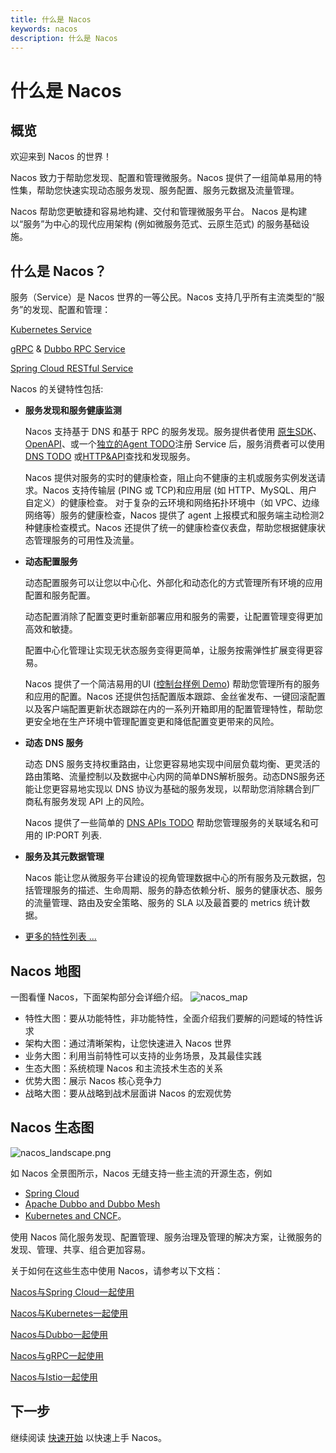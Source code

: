```yaml
---
title: 什么是 Nacos
keywords: nacos
description: 什么是 Nacos
---
```


# 什么是 Nacos

## 概览

欢迎来到 Nacos 的世界！

Nacos 致力于帮助您发现、配置和管理微服务。Nacos 提供了一组简单易用的特性集，帮助您快速实现动态服务发现、服务配置、服务元数据及流量管理。

Nacos 帮助您更敏捷和容易地构建、交付和管理微服务平台。 Nacos 是构建以“服务”为中心的现代应用架构 (例如微服务范式、云原生范式) 的服务基础设施。

## 什么是 Nacos？
服务（Service）是 Nacos 世界的一等公民。Nacos 支持几乎所有主流类型的“服务”的发现、配置和管理：

[Kubernetes Service](https://kubernetes.io/docs/concepts/services-networking/service/)

[gRPC](https://grpc.io/docs/guides/concepts.html#service-definition) & [Dubbo RPC Service](https://dubbo.incubator.apache.org)
 
[Spring Cloud RESTful Service](https://spring.io/understanding/REST)

Nacos 的关键特性包括:

* **服务发现和服务健康监测**
	
    Nacos 支持基于 DNS 和基于 RPC 的服务发现。服务提供者使用 [原生SDK](./sdk.md)、[OpenAPI](./open-api.md)、或一个[独立的Agent TODO](./other-language.md)注册 Service 后，服务消费者可以使用[DNS TODO](xx) 或[HTTP&API](./open-api.md)查找和发现服务。
    
    Nacos 提供对服务的实时的健康检查，阻止向不健康的主机或服务实例发送请求。Nacos 支持传输层 (PING 或 TCP)和应用层 (如 HTTP、MySQL、用户自定义）的健康检查。 对于复杂的云环境和网络拓扑环境中（如 VPC、边缘网络等）服务的健康检查，Nacos 提供了 agent 上报模式和服务端主动检测2种健康检查模式。Nacos 还提供了统一的健康检查仪表盘，帮助您根据健康状态管理服务的可用性及流量。
                 
* **动态配置服务**

    动态配置服务可以让您以中心化、外部化和动态化的方式管理所有环境的应用配置和服务配置。
    
    动态配置消除了配置变更时重新部署应用和服务的需要，让配置管理变得更加高效和敏捷。
    
    配置中心化管理让实现无状态服务变得更简单，让服务按需弹性扩展变得更容易。
	
    Nacos 提供了一个简洁易用的UI ([控制台样例 Demo](http://console.nacos.io/nacos/index.html)) 帮助您管理所有的服务和应用的配置。Nacos 还提供包括配置版本跟踪、金丝雀发布、一键回滚配置以及客户端配置更新状态跟踪在内的一系列开箱即用的配置管理特性，帮助您更安全地在生产环境中管理配置变更和降低配置变更带来的风险。
	
* **动态 DNS 服务**

    动态 DNS 服务支持权重路由，让您更容易地实现中间层负载均衡、更灵活的路由策略、流量控制以及数据中心内网的简单DNS解析服务。动态DNS服务还能让您更容易地实现以 DNS 协议为基础的服务发现，以帮助您消除耦合到厂商私有服务发现 API 上的风险。


    Nacos 提供了一些简单的 [DNS APIs TODO](xx) 帮助您管理服务的关联域名和可用的 IP:PORT 列表.
	
* **服务及其元数据管理**

    Nacos 能让您从微服务平台建设的视角管理数据中心的所有服务及元数据，包括管理服务的描述、生命周期、服务的静态依赖分析、服务的健康状态、服务的流量管理、路由及安全策略、服务的 SLA 以及最首要的 metrics 统计数据。

* [更多的特性列表 ...](./roadmap.md)

## Nacos 地图
一图看懂 Nacos，下面架构部分会详细介绍。
![nacos_map](/img/nacosMap.jpg) 
- 特性大图：要从功能特性，非功能特性，全面介绍我们要解的问题域的特性诉求
- 架构大图：通过清晰架构，让您快速进入 Nacos 世界
- 业务大图：利用当前特性可以支持的业务场景，及其最佳实践
- 生态大图：系统梳理 Nacos 和主流技术生态的关系
- 优势大图：展示 Nacos 核心竞争力
- 战略大图：要从战略到战术层面讲 Nacos 的宏观优势

## Nacos 生态图

![nacos_landscape.png](https://cdn.nlark.com/lark/0/2018/png/11189/1533045871534-e64b8031-008c-4dfc-b6e8-12a597a003fb.png) 

如 Nacos 全景图所示，Nacos 无缝支持一些主流的开源生态，例如 

* [Spring Cloud](https://nacos.io/en-us/docs/quick-start-spring-cloud.html)
* [Apache Dubbo and Dubbo Mesh](./use-nacos-with-dubbo.md)
* [Kubernetes and CNCF](./use-nacos-with-kubernetes.md)。

使用 Nacos 简化服务发现、配置管理、服务治理及管理的解决方案，让微服务的发现、管理、共享、组合更加容易。

关于如何在这些生态中使用 Nacos，请参考以下文档：

[Nacos与Spring Cloud一起使用](./use-nacos-with-springcloud.md)

[Nacos与Kubernetes一起使用](./use-nacos-with-kubernetes.md)

[Nacos与Dubbo一起使用](./use-nacos-with-dubbo.md)

[Nacos与gRPC一起使用](./roadmap.md)

[Nacos与Istio一起使用](./use-nacos-with-istio.md)


## 下一步

继续阅读 [快速开始](./quick-start.md) 以快速上手 Nacos。






